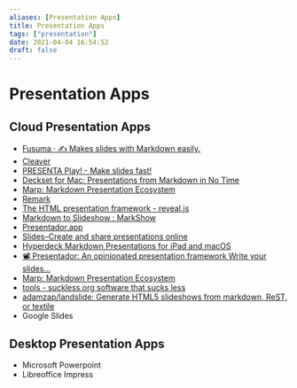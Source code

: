 ```yaml
---
aliases: [Presentation Apps]
title: Presentation Apps
tags: ["presentation"]
date: 2021-04-04 16:54:52
draft: false
---
```


# Presentation Apps

## Cloud Presentation Apps

* [Fusuma · ✍️ Makes slides with Markdown easily.](https://hiroppy.github.io/fusuma/)
* [Cleaver](http://jdan.github.io/cleaver/)
* [PRESENTA Play! - Make slides fast!](https://play.presenta.cc/)
* [Deckset for Mac: Presentations from Markdown in No Time](https://www.deckset.com/)
* [Marp: Markdown Presentation Ecosystem](https://marp.app/)
* [Remark](https://remarkjs.com/#1)
* [The HTML presentation framework - reveal.js](https://revealjs.com/)
* [Markdown to Slideshow : MarkShow](https://mark.show/#)
* [Presentador.app](https://presentador.app/)
* [Slides–Create and share presentations online](https://slides.com/)
* [Hyperdeck Markdown Presentations for iPad and macOS](https://hyperdeck.io/)
* [📽 Presentador: An opinionated presentation framework Write your slides...](https://www.presentador.dev/)
* [Marp: Markdown Presentation Ecosystem](https://marp.app/)
* [tools - suckless.org software that sucks less](https://tools.suckless.org/sent/)
* [adamzap/landslide: Generate HTML5 slideshows from markdown, ReST, or textile](https://github.com/adamzap/landslide)
* Google Slides

## Desktop Presentation Apps

* Microsoft Powerpoint
* Libreoffice Impress
